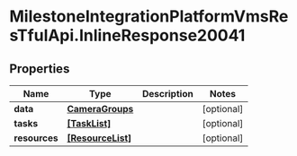 # MilestoneIntegrationPlatformVmsResTfulApi.InlineResponse20041

## Properties
Name | Type | Description | Notes
------------ | ------------- | ------------- | -------------
**data** | [**CameraGroups**](CameraGroups.md) |  | [optional] 
**tasks** | [**[TaskList]**](TaskList.md) |  | [optional] 
**resources** | [**[ResourceList]**](ResourceList.md) |  | [optional] 
